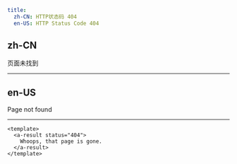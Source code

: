 ```yaml
title:
  zh-CN: HTTP状态码 404
  en-US: HTTP Status Code 404
```

## zh-CN

页面未找到

---

## en-US

Page not found

---

```vue
<template>
  <a-result status="404">
    Whoops, that page is gone.
  </a-result>
</template>
```
